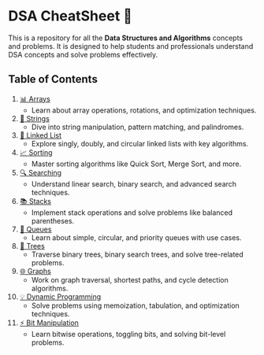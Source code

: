 # DSA CheatSheet 🚀

This is a repository for all the **Data Structures and Algorithms** concepts and problems. It is designed to help students and professionals understand DSA concepts and solve problems effectively.  

## Table of Contents  
1. [📊 Arrays](01arrays.md)  
   - Learn about array operations, rotations, and optimization techniques.  
2. [📝 Strings](2.strings.md)  
   - Dive into string manipulation, pattern matching, and palindromes.  
3. [🔗 Linked List](3.linked_list.md)  
   - Explore singly, doubly, and circular linked lists with key algorithms.  
4. [📈 Sorting](4.sorting.md)  
   - Master sorting algorithms like Quick Sort, Merge Sort, and more.  
5. [🔍 Searching](5.searching.md)  
   - Understand linear search, binary search, and advanced search techniques.  
6. [📚 Stacks](6.stacks.md)  
   - Implement stack operations and solve problems like balanced parentheses.  
7. [🚦 Queues](7.queues.md)  
   - Learn about simple, circular, and priority queues with use cases.  
8. [🌳 Trees](8.trees.md)  
   - Traverse binary trees, binary search trees, and solve tree-related problems.  
9. [🌐 Graphs](9.graphs.md)  
   - Work on graph traversal, shortest paths, and cycle detection algorithms.  
10. [💡 Dynamic Programming](10.dynamic_programming.md)  
    - Solve problems using memoization, tabulation, and optimization techniques.  
11. [⚡ Bit Manipulation](11.bit_manipulation.md)  
    - Learn bitwise operations, toggling bits, and solving bit-level problems.  
